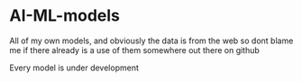 # AI-ML-models
All of my own models, and obviously the data is from the web so dont blame me if there already is a use of them somewhere out there on github

Every model is under development
